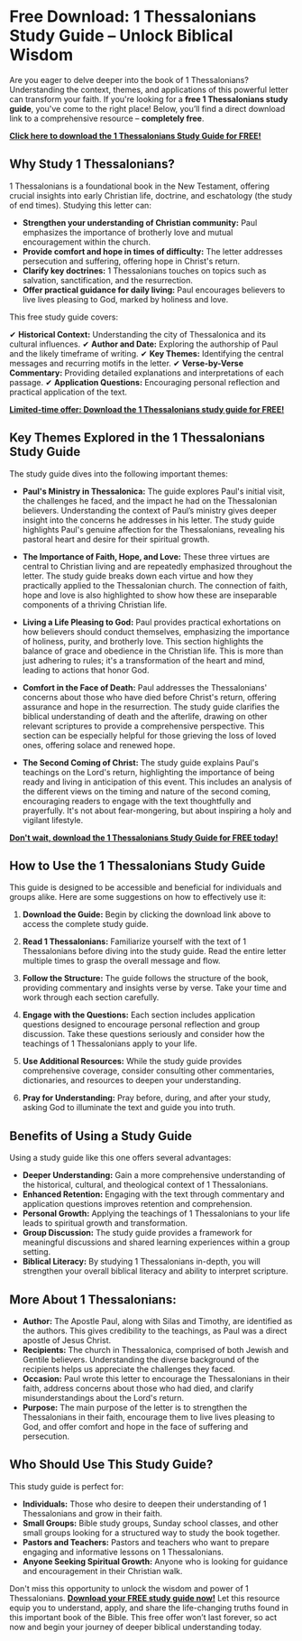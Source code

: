 # Free Download: 1 Thessalonians Study Guide – Unlock Biblical Wisdom

Are you eager to delve deeper into the book of 1 Thessalonians? Understanding the context, themes, and applications of this powerful letter can transform your faith. If you're looking for a **free 1 Thessalonians study guide**, you've come to the right place! Below, you’ll find a direct download link to a comprehensive resource – **completely free**.

[**Click here to download the 1 Thessalonians Study Guide for FREE!**](https://udemywork.com/1-thessalonians-study-guide)

## Why Study 1 Thessalonians?

1 Thessalonians is a foundational book in the New Testament, offering crucial insights into early Christian life, doctrine, and eschatology (the study of end times). Studying this letter can:

*   **Strengthen your understanding of Christian community:** Paul emphasizes the importance of brotherly love and mutual encouragement within the church.
*   **Provide comfort and hope in times of difficulty:** The letter addresses persecution and suffering, offering hope in Christ's return.
*   **Clarify key doctrines:** 1 Thessalonians touches on topics such as salvation, sanctification, and the resurrection.
*   **Offer practical guidance for daily living:** Paul encourages believers to live lives pleasing to God, marked by holiness and love.

This free study guide covers:

✔ **Historical Context:** Understanding the city of Thessalonica and its cultural influences.
✔ **Author and Date:** Exploring the authorship of Paul and the likely timeframe of writing.
✔ **Key Themes:** Identifying the central messages and recurring motifs in the letter.
✔ **Verse-by-Verse Commentary:** Providing detailed explanations and interpretations of each passage.
✔ **Application Questions:** Encouraging personal reflection and practical application of the text.

[**Limited-time offer: Download the 1 Thessalonians study guide for FREE!**](https://udemywork.com/1-thessalonians-study-guide)

## Key Themes Explored in the 1 Thessalonians Study Guide

The study guide dives into the following important themes:

*   **Paul's Ministry in Thessalonica:** The guide explores Paul's initial visit, the challenges he faced, and the impact he had on the Thessalonian believers. Understanding the context of Paul’s ministry gives deeper insight into the concerns he addresses in his letter. The study guide highlights Paul's genuine affection for the Thessalonians, revealing his pastoral heart and desire for their spiritual growth.

*   **The Importance of Faith, Hope, and Love:** These three virtues are central to Christian living and are repeatedly emphasized throughout the letter. The study guide breaks down each virtue and how they practically applied to the Thessalonian church. The connection of faith, hope and love is also highlighted to show how these are inseparable components of a thriving Christian life.

*   **Living a Life Pleasing to God:** Paul provides practical exhortations on how believers should conduct themselves, emphasizing the importance of holiness, purity, and brotherly love. This section highlights the balance of grace and obedience in the Christian life. This is more than just adhering to rules; it's a transformation of the heart and mind, leading to actions that honor God.

*   **Comfort in the Face of Death:** Paul addresses the Thessalonians' concerns about those who have died before Christ's return, offering assurance and hope in the resurrection. The study guide clarifies the biblical understanding of death and the afterlife, drawing on other relevant scriptures to provide a comprehensive perspective. This section can be especially helpful for those grieving the loss of loved ones, offering solace and renewed hope.

*   **The Second Coming of Christ:** The study guide explains Paul's teachings on the Lord's return, highlighting the importance of being ready and living in anticipation of this event. This includes an analysis of the different views on the timing and nature of the second coming, encouraging readers to engage with the text thoughtfully and prayerfully. It's not about fear-mongering, but about inspiring a holy and vigilant lifestyle.

[**Don't wait, download the 1 Thessalonians Study Guide for FREE today!**](https://udemywork.com/1-thessalonians-study-guide)

## How to Use the 1 Thessalonians Study Guide

This guide is designed to be accessible and beneficial for individuals and groups alike. Here are some suggestions on how to effectively use it:

1.  **Download the Guide:** Begin by clicking the download link above to access the complete study guide.

2.  **Read 1 Thessalonians:** Familiarize yourself with the text of 1 Thessalonians before diving into the study guide. Read the entire letter multiple times to grasp the overall message and flow.

3.  **Follow the Structure:** The guide follows the structure of the book, providing commentary and insights verse by verse. Take your time and work through each section carefully.

4.  **Engage with the Questions:** Each section includes application questions designed to encourage personal reflection and group discussion. Take these questions seriously and consider how the teachings of 1 Thessalonians apply to your life.

5.  **Use Additional Resources:** While the study guide provides comprehensive coverage, consider consulting other commentaries, dictionaries, and resources to deepen your understanding.

6.  **Pray for Understanding:** Pray before, during, and after your study, asking God to illuminate the text and guide you into truth.

## Benefits of Using a Study Guide

Using a study guide like this one offers several advantages:

*   **Deeper Understanding:** Gain a more comprehensive understanding of the historical, cultural, and theological context of 1 Thessalonians.
*   **Enhanced Retention:** Engaging with the text through commentary and application questions improves retention and comprehension.
*   **Personal Growth:** Applying the teachings of 1 Thessalonians to your life leads to spiritual growth and transformation.
*   **Group Discussion:** The study guide provides a framework for meaningful discussions and shared learning experiences within a group setting.
*   **Biblical Literacy:** By studying 1 Thessalonians in-depth, you will strengthen your overall biblical literacy and ability to interpret scripture.

## More About 1 Thessalonians:

*   **Author:** The Apostle Paul, along with Silas and Timothy, are identified as the authors. This gives credibility to the teachings, as Paul was a direct apostle of Jesus Christ.
*   **Recipients:** The church in Thessalonica, comprised of both Jewish and Gentile believers. Understanding the diverse background of the recipients helps us appreciate the challenges they faced.
*   **Occasion:** Paul wrote this letter to encourage the Thessalonians in their faith, address concerns about those who had died, and clarify misunderstandings about the Lord's return.
*   **Purpose:** The main purpose of the letter is to strengthen the Thessalonians in their faith, encourage them to live lives pleasing to God, and offer comfort and hope in the face of suffering and persecution.

## Who Should Use This Study Guide?

This study guide is perfect for:

*   **Individuals:** Those who desire to deepen their understanding of 1 Thessalonians and grow in their faith.
*   **Small Groups:** Bible study groups, Sunday school classes, and other small groups looking for a structured way to study the book together.
*   **Pastors and Teachers:** Pastors and teachers who want to prepare engaging and informative lessons on 1 Thessalonians.
*   **Anyone Seeking Spiritual Growth:** Anyone who is looking for guidance and encouragement in their Christian walk.

Don't miss this opportunity to unlock the wisdom and power of 1 Thessalonians. **[Download your FREE study guide now!](https://udemywork.com/1-thessalonians-study-guide)** Let this resource equip you to understand, apply, and share the life-changing truths found in this important book of the Bible. This free offer won’t last forever, so act now and begin your journey of deeper biblical understanding today.
